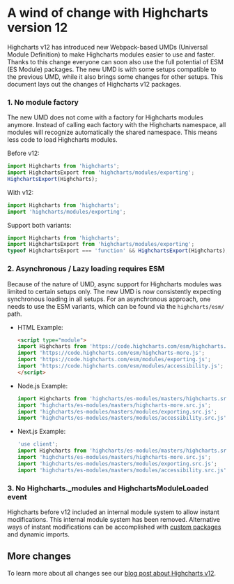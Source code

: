 # A wind of change with Highcharts version 12

Highcharts v12 has introduced new Webpack-based UMDs (Universal Module Definition) to make Highcharts modules easier to use and faster.
Thanks to this change everyone can soon also use the full potential of ESM (ES Module) packages.
The new UMD is with some setups compatible to the previous UMD, while it also brings some changes for other setups.
This document lays out the changes of Highcharts v12 packages.

### 1. No module factory

The new UMD does not come with a factory for Highcharts modules anymore.
Instead of calling each factory with the Highcharts namespace, all modules will recognize automatically the shared namespace.
This means less code to load Highcharts modules.

Before v12:
```js
import Highcharts from 'highcharts';
import HighchartsExport from 'highcharts/modules/exporting';
HighchartsExport(Highcharts);
```

With v12:
```js
import Highcharts from 'highcharts';
import 'highcharts/modules/exporting';
```

Support both variants:
```js
import Highcharts from 'highcharts';
import HighchartsExport from 'highcharts/modules/exporting';
typeof HighchartsExport === 'function' && HighchartsExport(Highcharts);
```

### 2. Asynchronous / Lazy loading requires ESM

Because of the nature of UMD, async support for Highcharts modules was limited to certain setups only.
The new UMD is now consistently expecting synchronous loading in all setups.
For an asynchronous approach, one needs to use the ESM variants, which can be found via the `highcharts/esm/` path.

* HTML Example:
  ```html
  <script type="module">
  import Highcharts from 'https://code.highcharts.com/esm/highcharts.js';
  import 'https://code.highcharts.com/esm/highcharts-more.js';
  import 'https://code.highcharts.com/esm/modules/exporting.js';
  import 'https://code.highcharts.com/esm/modules/accessibility.js';
  </script>
  ```

* Node.js Example:
  ```js
  import Highcharts from 'highcharts/es-modules/masters/highcharts.src.js';
  import 'highcharts/es-modules/masters/highcharts-more.src.js';
  import 'highcharts/es-modules/masters/modules/exporting.src.js';
  import 'highcharts/es-modules/masters/modules/accessibility.src.js';
  ```

* Next.js Example:
  ```js
  'use client';
  import Highcharts from 'highcharts/es-modules/masters/highcharts.src.js';
  import 'highcharts/es-modules/masters/highcharts-more.src.js';
  import 'highcharts/es-modules/masters/modules/exporting.src.js';
  import 'highcharts/es-modules/masters/modules/accessibility.src.js';
  ```

### 3. No Highcharts._modules and HighchartsModuleLoaded event

Highcharts before v12 included an internal module system to allow instant modifications.
This internal module system has been removed.
Alternative ways of instant modifications can be accomplished with
[custom packages](https://www.highcharts.com/docs/getting-started/how-to-create-custom-highcharts-packages)
and dynamic imports.

## More changes

To learn more about all changes see our
[blog post about Highcharts v12](https://www.highcharts.com/blog/news/highcharts-version-12/).
